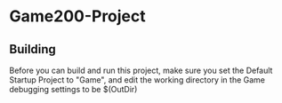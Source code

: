 Game200-Project
===============

Building
--------

Before you can build and run this project, make sure you
set the Default Startup Project to "Game", and edit the
working directory in the Game debugging settings to be
    $(OutDir)


